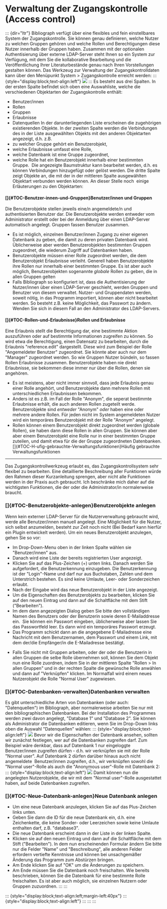 Verwaltung der Zugangskontrolle (Access control)
================================================
::: {dir="ltr"}
Bibliograph verfügt über eine flexibles und fein einstellbares System der Zugangskontrolle. Sie können genau definieren, welche Nutzer zu welchen Gruppen gehören und welche Rollen und Berechtigungen diese Nutzer innerhalb der Gruppen haben. Zusammen mit der optionalen Authentisierung über externe LDAP-Server steht Ihnen so ein System zur Verfügung, mit dem Sie die kollaborative Bearbeitung und die Veröffentlichung Ihrer Literaturbestände genau nach Ihren Vorstellungen gestalten können.
Das Werkzeug zur Verwaltung der Zugangskontrolldaten kann über den Menüpunkt System > Zugangskontrolle erreicht werden:
::: {style="display:block;text-align:left"}
[![](../_/rsrc/1409169553065/administration/verwaltung-der-zugangskontrolle/Bild%204.png)](verwaltung-der-zugangskontrolle/Bild%204.png%3Fattredirects=0)
:::
Es besteht aus drei Spalten. In der ersten Spalte befindet sich oben eine Auswahliste, welche die verschiedenen Objektarten der Zugangskontrolle enthält:
-   Benutzer/innen
-   Rollen
-   Gruppen
-   Erlaubnisse
-   Datenquellen
In der darunterliegenden Liste erscheinen die zugehörigen existierenden Objekte. In der zweiten Spalte werden die Verbindungen des in der Liste ausgewählten Objekts mit den anderen Objektarten angezeigt, d.h. z.B.
-   zu welcher Gruppe gehört ein Benutzerobjekt,
-   welche Erlaubnisse umfasst eine Rolle,
-   welche Datenbank ist eine Gruppe zugeordnet,
-   welche Rolle hat ein Benutzerobjekt innerhalb einer bestimmten Gruppe. 
Die angezeigte Baumstruktur kann bearbeitet werden, d.h. es können Verbindungen hinzugefügt oder gelöst werden. Die dritte Spalte zeigt Objekte an, die mit der in der mittleren Spalte ausgewählten Objektart verbunden werden können.
An dieser Stelle noch  einige Erläuterungen zu den Objektarten:
#### []{#TOC-Benutzer-innen-und-Gruppen}Benutzer/innen und Gruppen 
Die Benutzerobjekte stellen jeweils eine/n angemeldete/n und authentisierten Benutzer dar. Die Benutzerobjekte werden entweder vom Administrator erstellt oder bei der Anmeldung über einen LDAP-Server automatisch angelegt. Gruppen fassen Benutzer zusammen.
-   Es ist möglich, einzelnen Benutzer/innen Zugang zu einer eigenen Datenbank zu geben, die damit zu deren privaten Datenbank wird. Üblicherweise aber werden Benutzerobjekten bestimmten Gruppen zugeordnet, die wiederum Zugriff auf Datenbanken haben.
-   Benutzerobjekte müssen einer Rolle zugeordnet werden, die dem Benutzerobjekt Erlaubnisse verleiht. Generell haben Benutzerobjekte ihre Rollen nur innerhalb einer bestimmten Gruppe. Es ist aber auch möglich, Benutzerobjekten sogenannte *globale* Rollen zu geben, die in allen Gruppen gelten
-   Falls Bibliograph so konfiguriert ist, dass die Authentisierung der Nutzer/innen über einen LDAP-Server geschieht, werden Gruppen und Benutzer von diesem verwaltet. Nutzer- und Gruppendaten werden, soweit nötig, in das Programm importiert, können aber nicht bearbeitet werden. So besteht z.B. keine Möglichkeit, das Passwort zu ändern. Wenden Sie sich in diesem Fall an den Administrator des LDAP-Servers.
#### []{#TOC-Rollen-und-Erlaubnisse}Rollen und Erlaubnisse 
Eine Erlaubnis stellt die Berechtigung dar, eine bestimmte Aktion auszuführen oder auf bestimmte Informationen zugreifen zu können. So wird etwa die Berechtigung, einen Datensatz zu bearbeiten, durch die Erlaubnis "reference.edit" dargestellt. Diese wird zum Beispiel der Rolle "Angemeldeter Benutzer" zugeordnet. Sie könnte aber auch nur dem "Manager" zugeordnet werden. So wie Gruppen Nutzer bündeln, so fassen Rollen Erlaubnisse zusammen. Benutzerobjekte haben nie direkt Erlaubnisse, sie bekommen diese immer nur über die Rollen, denen sie angehören.
-   Es ist meistens, aber nicht immer sinnvoll, dass jede Erlaubnis genau einer Rolle angehört, und Benutzerobjekte dann mehrere Rollen mit unterschiedlichen Erlaubnissen bekommen.
-   Anders ist es z.B. im Fall der Rolle "Anonym", die seperat bestimmte Erlaubnisse erhält, die auch anderen Rollen zugeteilt werde. Benutzerobjekte sind *entweder* "Anonym" *oder* haben eine oder mehrere andere Rollen. Für jeden nicht im System angemeldeten Nutzer wird ein temporäres Benutzerobjekt mit der Rolle "Anonym" angelegt.
-   Rollen können einem Benutzerobjekt direkt zugeordnet werden (globale Rollen), sie haben dann diese Rollen in allen Gruppen. Sie können aber aber einem Benutzerobjekt eine Rolle nur in einer bestimmten Gruppe zuteilen, und damit etwa für die der Gruppe zugeordneten Datenbanken.
[]{#TOC-H-ufig-gebrauchte-Verwaltungsfunktionen}Häufig gebrauchte Verwaltungsfunktionen
---------------------------------------------------------------------------------------
Das Zugangskontrollwerkzeug erlaubt es, das Zugangskontrollsystem sehr flexibel zu bearbeiten. Eine detaillierte Beschreibung aller Funktionen würde den Rahmen dieser Kurzanleitung sprengen, aber nicht alle Funktionen werden in der Praxis auch gebraucht. Ich beschränke mich daher auf die wichtigsten Funktionen, die der oder die Administrator/in normalerweise braucht.
### []{#TOC-Benutzerobjekte-anlegen}Benutzerobjekte anlegen
Wenn kein externer LDAP-Server für die Nutzerverwaltung gebraucht wird, werde alle Benutzer/innen manuell angelegt. Eine Möglichkeit für die Nutzer, sich selbst anzumelden, besteht zur Zeit noch nicht (Bei Bedarf kann hierfür ein Plugin entwickelt werden). Um ein neues Benutzerobjekt anzulegen, gehen Sie so vor:
-   Im Drop-Down-Menu oben in der linken Spalte wählen sie "Benutzer/innen" aus.
-   Danach wird eine Liste der bereits registrierten User angezeigt.
-   Klicken Sie auf das Plus-Zeichen (+) unten links. Danach werden Sie aufgefordert, die Benutzerkennung einzugeben. Die Benutzerkennung ist der "Login"-Name und darf nur aus Buchstaben, Zahlen und dem Unterstrich bestehen. Es sind keine Umlaute, Leer- oder Sonderzeichen erlaubt. 
-   Nach der Eingabe wird das neue Benutzerobjekt in der Liste angezeigt.
-   Um die Eigenschaften des Benutzerobjekts zu bearbeiten, klicken Sie auf den neuen Eintrag und dann auf die Schaltfläche mit dem Stift ("Bearbeiten").
-   Im dem dann angezeigten Dialog geben Sie bitte den vollständigen Namen des Benutzers oder der Benutzerin sowie deren E-Mailaddresse ein.  Sie können ein Passwort eingeben, üblicherweise aber lassen Sie das Passwortfeld leer. Es dann wird ein temporäres Passwort erzeugt.
-   Das Programm schickt dann an die angegebene E-Mailadresse eine Nachricht mit dem Benutzernamen, dem Passwort und einem Link, mit dem der/die Empfänger/in die E-Mailadresse bestätigt.
<!-- -->
-   Falls Sie nicht mit Gruppen arbeiten, oder der oder die Benutzerin in allen Gruppen die selbe Rolle übernehmen soll, können Sie dem Objekt nun eine Rolle zuordnen, indem Sie in der mittleren Spalte "Rollen > In allen Gruppen" und in der rechten Spalte die gewünsche Rolle anwählen und dann auf "Verknüpfen" klicken. Im Normalfall wird einem neues Nutzerobjekt die Rolle "Normal User" zugewiesen.
### []{#TOC-Datenbanken-verwalten}Datenbanken verwalten
Es gibt unterschiedliche Arten von Datenbanken (oder auch: "Datenquellen") im Bibliograph, aber normalerweise arbeiten Sie nur mit den bibliographischen Datenbanken. Bei der Installation des Programmes werden zwei davon angelegt, "Database 1" und "Database 2". Sie können als Administrator die Datenbanken editieren, wenn Sie im Drop-Down links oben die Auswahl "Datenquellen" wählen:
::: {style="display:block;text-align:left"}
[![](../_/rsrc/1409169553065/administration/verwaltung-der-zugangskontrolle/Bild%207.png)](verwaltung-der-zugangskontrolle/Bild%207.png%3Fattredirects=0)
Bevor wir die Eigenschaften der Datenbank ansehen, sollten wir zunächst festlegen, wer auf die Datenbanken zugreifen darf. Zum Beispiel wäre denkbar, dass auf Datenbank 1 nur eingeloggte Benutzer/innen zugreifen dürfen - d.h. wir verknüpfen sie mit der Rolle "Normal user". Auf Datenbank 2 dürfen darüber hinaus auch nicht angemeldete  Benutzer/innen zugreifen, d.h., wir verknüpfen sowohl die "Normal user"-Rolle als auch die "Anonymous user"-Rolle mit Datenbank 2:
::: {style="display:block;text-align:left"}
[![](../_/rsrc/1409169553065/administration/verwaltung-der-zugangskontrolle/Bild%208.png)](verwaltung-der-zugangskontrolle/Bild%208.png%3Fattredirects=0)
Damit können nun die angelegten Nutzerobjekte, die wir mit dem "Normal user"-Rolle ausgestattet haben, auf beide Datenbanken zugreifen.
### []{#TOC-Neue-Datenbank-anlegen}Neue Datenbank anlegen
-   Um eine neue Datenbank anzulegen, klicken Sie auf das Plus-Zeichen links unten.
-   Geben Sie dann die ID für die neue Datenbank ein, d.h. eine Zeichenkette, die keine Sonder- oder Leerzeichen sowie keine Umlaute enthalten darf, z.B. "database3".
-   Die neue Datenbank erscheint dann in der Liste in der linken Spalte.
-   Klicken sie auf den neuen Eintrag und dann auf die Schaltfläche mit dem Stift ("Bearbeiten"). In dem nun erscheinenden Formular ändern Sie bitte nur die Felder "Name" und "Beschreibung", alle anderen Felder erfordern vertiefte Kenntnisse und können bei unsachgemäßer Änderung das Programm zum Abstürzen bringen.
-   Am Ende klicken Sie auf "OK" um die Änderungen zu speichern.
-   Am Ende müssen Sie die Datenbank noch freischalten. Wie bereits beschrieben, können Sie die Datenbank für eine bestimmte Rolle freischalten. Es ist aber auch möglich, sie einzelnen Nutzern oder Gruppen zuzuordnen.
:::
:::

::: {style="display:block;text-align:left;margin-left:40px"}
[](verwaltung-der-zugangskontrolle/Bild%201.png%3Fattredirects=0)
::: {style="display:block;text-align:left"}
[
](verwaltung-der-zugangskontrolle/Bild%204.png%3Fattredirects=0)
:::
:::
:::
